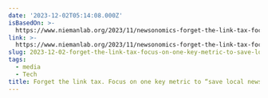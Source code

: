 ```yaml
---
date: '2023-12-02T05:14:08.000Z'
isBasedOn: >-
  https://www.niemanlab.org/2023/11/newsonomics-forget-the-link-tax-focus-on-one-key-metric-to-save-local-news/
link: >-
  https://www.niemanlab.org/2023/11/newsonomics-forget-the-link-tax-focus-on-one-key-metric-to-save-local-news/
slug: 2023-12-02-forget-the-link-tax-focus-on-one-key-metric-to-save-local-news
tags:
  - media
  - Tech
title: Forget the link tax. Focus on one key metric to “save local news”
---
```


